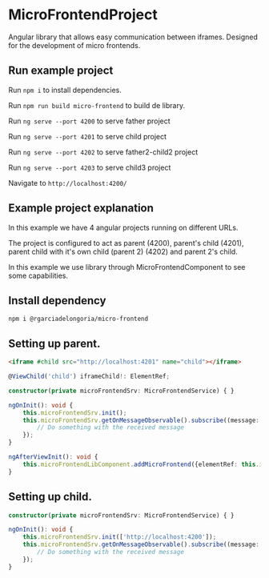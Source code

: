 # MicroFrontendProject

Angular library that allows easy communication between iframes. Designed for the development of micro frontends.

## Run example project

Run `npm i` to install dependencies.

Run `npm run build micro-frontend` to build de library.

Run `ng serve --port 4200` to serve father project

Run `ng serve --port 4201` to serve child project

Run `ng serve --port 4202` to serve father2-child2 project

Run `ng serve --port 4203` to serve child3 project

Navigate to `http://localhost:4200/`

## Example project explanation

In this example we have 4 angular projects running on different URLs.

The project is configured to act as parent (4200), parent's child (4201), parent child with it's own child (parent 2) (4202) and parent 2's child.

In this example we use library through MicroFrontendComponent to see some capabilities.

## Install dependency

`npm i @rgarciadelongoria/micro-frontend`

## Setting up parent.

```html
<iframe #child src="http://localhost:4201" name="child"></iframe>
```

```typescript
@ViewChild('child') iframeChild!: ElementRef;

constructor(private microFrontendSrv: MicroFrontendService) { }

ngOnInit(): void {
    this.microFrontendSrv.init();
    this.microFrontendSrv.getOnMessageObservable().subscribe((message: any) => {
        // Do something with the received message
    });
}

ngAfterViewInit(): void {
    this.microFrontendLibComponent.addMicroFrontend({elementRef: this.iframeChild});
}
```

## Setting up child.

```typescript
constructor(private microFrontendSrv: MicroFrontendService) { }

ngOnInit(): void {
    this.microFrontendSrv.init(['http://localhost:4200']);
    this.microFrontendSrv.getOnMessageObservable().subscribe((message: any) => {
        // Do something with the received message
    });
}
```